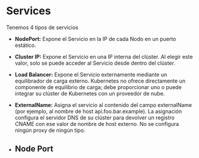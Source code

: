 # Services 

Tenemos 4 tipos de servicios

- **NodePort:** Expone el Servicio en la IP de cada Nodo en un puerto estático.
- **Cluster IP:** Expone el Servicio en una IP interna del clúster. Al elegir este valor, solo se puede acceder al Servicio desde dentro del clúster.
- **Load Balancer:** Expone el Servicio externamente mediante un equilibrador de carga externo. Kubernetes no ofrece directamente un componente de equilibrio de carga; debe proporcionar uno o puede integrar su clúster de Kubernetes con un proveedor de nube.
- **ExternalName:** Asigna el servicio al contenido del campo externalName (por ejemplo, al nombre de host api.foo.bar.example). La asignación configura el servidor DNS de su clúster para devolver un registro CNAME con ese valor de nombre de host externo. No se configura ningún proxy de ningún tipo.

- ## Node Port
